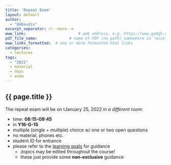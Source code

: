 ```yaml
---
title: 'Repeat Exam'
layout: default
author:
  - "@mbaudis"
excerpt_separator: <!--more-->
www_link: 						# web address, e.g. https://www.ga4gh.org; auto-linked
pdf_file_name: 				# name of PDF (no path) somewhere in "assets"; auto-linked
www_links_formatted:  # one or more formatted html links
categories:
  - lectures
tags:
  - "2021"
  - material
  - days
  - exam
---
```


## {{ page.title }}

The repeat exam will be on tJanuary 25, 2022 *in a different room*:

* time: **08:15-09:45**
* in **Y16-G-15**
* multiple (single + multiple) choice w/ one or two open questions
* no material, phones etc.
* student ID for entrance
* please refer to the [learning goals](/UZH-BIO390/doc/learning-goals.html) for guidance
    - ¡topics may be edited throughout the course!
    - these just provide some __non-exclusive__ guidance
